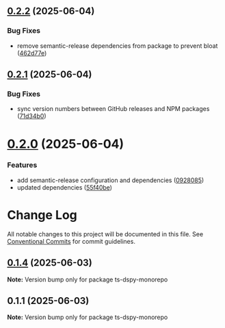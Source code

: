 ## [0.2.2](https://github.com/ardada2468/LLMTypeSafe/compare/v0.2.1...v0.2.2) (2025-06-04)


### Bug Fixes

* remove semantic-release dependencies from package to prevent bloat ([462d77e](https://github.com/ardada2468/LLMTypeSafe/commit/462d77ed4caca789fec8b4cfbd43130c7fb756d1))

## [0.2.1](https://github.com/ardada2468/LLMTypeSafe/compare/v0.2.0...v0.2.1) (2025-06-04)


### Bug Fixes

* sync version numbers between GitHub releases and NPM packages ([71d34b0](https://github.com/ardada2468/LLMTypeSafe/commit/71d34b079e1543af4203a22c5a0a48dc3ecd5c22))

# [0.2.0](https://github.com/ardada2468/LLMTypeSafe/compare/v0.1.4...v0.2.0) (2025-06-04)


### Features

* add semantic-release configuration and dependencies ([0928085](https://github.com/ardada2468/LLMTypeSafe/commit/09280857654ac4e3fac86236925cf1ad10fc2ff5))
* updated dependencies ([55f40be](https://github.com/ardada2468/LLMTypeSafe/commit/55f40beab3f15f7d6be27b90d03fbfdef0838e94))

# Change Log

All notable changes to this project will be documented in this file.
See [Conventional Commits](https://conventionalcommits.org) for commit guidelines.

## [0.1.4](https://github.com/ardada2468/LLMTypeSafe/compare/v0.1.1...v0.1.4) (2025-06-03)

**Note:** Version bump only for package ts-dspy-monorepo

## 0.1.1 (2025-06-03)

**Note:** Version bump only for package ts-dspy-monorepo
